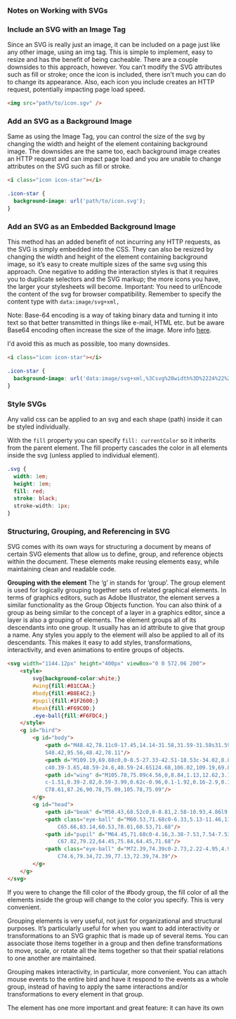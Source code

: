 ### Notes on Working with SVGs

### Include an SVG with an Image Tag
Since an SVG is really just an image, it can be included on a page just like any other image, using an img tag. This is simple to implement, easy to resize and has the benefit of being cacheable.
There are a couple downsides to this approach, however. You can’t modify the SVG attributes such as fill or stroke; once the icon is included, there isn’t much you can do to change its appearance. Also, each icon you include creates an HTTP request, potentially impacting page load speed.

```html
<img src="path/to/icon.sgv" />
```



### Add an SVG as a Background Image
Same as using the Image Tag, you can control the size of the svg by changing the width and height of the element containing background image. The downsides are the same too, each background image creates an HTTP request and can impact page load and you are unable to change attributes on the SVG such as fill or stroke.

```html
<i class="icon icon-star"></i>
```
```css
.icon-star {
  background-image: url('path/to/icon.svg');
}
```



### Add an SVG as an Embedded Background Image
This method has an added benefit of not incurring any HTTP requests, as the SVG is simply embedded into the CSS. They can also be resized by changing the width and height of the element containing background image, so it’s easy to create multiple sizes of the same svg using this approach.
One negative to adding the interaction styles is that it requires you to duplicate selectors and the SVG markup; the more icons you have, the larger your stylesheets will become.
Important: You need to urlEncode the content of the svg for browser compatibility.
Remember to specify the content type with `data:image/svg+xml,`

Note: Base-64 encoding is a way of taking binary data and turning it into text so that better transmitted in things like e-mail, HTML etc. but be aware Base64 encoding often increase the size of the image. More info [here](https://en.wikipedia.org/wiki/Base64).

I'd avoid this as much as possible, too many downsides.


```html
<i class="icon icon-star"></i>
```
```css
.icon-star {
  background-image: url('data:image/svg+xml,%3Csvg%20width%3D%2224%22%20height%3D%2224%22%20viewBox%3D%220%200%2024%2024%22%20id%3D%22ic_access_alarm_24px%22%20y%3D%220%22%3E%3Cpath%0A%20%20%20%20%20%20%20%20d%3D%22M22%205.72l-4.6-3.86-1.29%201.53%204.6%203.86L22%205.72zM7.88%203.39L6.6%201.86%202%205.71l1.29%201.53%204.59-3.85zM12.5%208H11v6l4.75%202.85.75-1.23-4-2.37V8zM12%204c-4.97%200-9%204.03-9%209s4.02%209%209%209c4.97%200%209-4.03%209-9s-4.03-9-9-9zm0%2016c-3.87%200-7-3.13-7-7s3.13-7%207-7%207%203.13%207%207-3.13%207-7%207z%22%2F%3E%3C%2Fsvg%3E%0A%20%20');
}
```



### Style SVGs
Any valid css can be applied to an svg and each shape (path) inside it can be styled individually.

With the `fill` property you can specify `fill: currentColor` so it inherits from the parent element. The fill property cascades the color in all elements inside the svg (unless applied to individual element).

```css
.svg {
  width: 1em;
  height: 1em;
  fill: red;
  stroke: black;
  stroke-width: 1px;
}
```



### Structuring, Grouping, and Referencing in SVG
SVG comes with its own ways for structuring a document by means of certain SVG elements that allow us to define, group, and reference objects within the document. These elements make reusing elements easy, while maintaining clean and readable code.

**Grouping with the <g> element**
The ‘g’ in <g> stands for ‘group’. The group element is used for logically grouping together sets of related graphical elements. In terms of graphics editors, such as Adobe Illustrator, the <g> element serves a similar functionality as the Group Objects function. You can also think of a group as being similar to the concept of a layer in a graphics editor, since a layer is also a grouping of elements.
The <g> element groups all of its descendants into one group. It usually has an id attribute to give that group a name. Any styles you apply to the <g> element will also be applied to all of its descendants. This makes it easy to add styles, transformations, interactivity, and even animations to entire groups of objects.

```html
<svg width="1144.12px" height="400px" viewBox="0 0 572.06 200">
    <style>
        svg{background-color:white;}
        #wing{fill:#81CCAA;}
        #body{fill:#B8E4C2;}
        #pupil{fill:#1F2600;}
        #beak{fill:#F69C0D;}
        .eye-ball{fill:#F6FDC4;}
    </style>
    <g id="bird">
        <g id="body">
            <path d="M48.42,78.11c0-17.45,14.14-31.58,31.59-31.58s31.59,14.14,31.59,31.58c0,17.44-14.14,31.59-31.59,31.59
            S48.42,95.56,48.42,78.11"/>
            <path d="M109.19,69.88c0,0-8.5-27.33-42.51-18.53c-34.02,8.81-20.65,91.11,45.25,84.73
            c40.39-3.65,48.59-24.6,48.59-24.6S124.68,106.02,109.19,69.88"/>
            <path id="wing" d="M105.78,75.09c4.56,0,8.84,1.13,12.62,3.11c0,0,0.01-0.01,0.01-0.01l36.23,12.38c0,0-13.78,30.81-41.96,38.09
            c-1.51,0.39-2.82,0.59-3.99,0.62c-0.96,0.1-1.92,0.16-2.9,0.16c-15.01,0-27.17-12.17-27.17-27.17
            C78.61,87.26,90.78,75.09,105.78,75.09"/>
        </g>
        <g id="head">
            <path id="beak" d="M50.43,68.52c0,0-8.81,2.58-10.93,4.86l9.12,9.87C48.61,83.24,48.76,74.28,50.43,68.52"/>
            <path class="eye-ball" d="M60.53,71.68c0-6.33,5.13-11.46,11.46-11.46c6.33,0,11.46,5.13,11.46,11.46c0,6.33-5.13,11.46-11.46,11.46
                C65.66,83.14,60.53,78.01,60.53,71.68"/>
            <path id="pupil" d="M64.45,71.68c0-4.16,3.38-7.53,7.54-7.53c4.16,0,7.53,3.37,7.53,7.53c0,4.16-3.37,7.53-7.53,7.53
                C67.82,79.22,64.45,75.84,64.45,71.68"/>
            <path class="eye-ball" d="M72.39,74.39c0-2.73,2.22-4.95,4.95-4.95c2.73,0,4.95,2.21,4.95,4.95c0,2.74-2.22,4.95-4.95,4.95
                C74.6,79.34,72.39,77.13,72.39,74.39"/>
        </g>
    </g>
</svg>
```

If you were to change the fill color of the #body group, the fill color of all the elements inside the group will change to the color you specify. This is very convenient.

Grouping elements is very useful, not just for organizational and structural purposes. It’s particularly useful for when you want to add interactivity or transformations to an SVG graphic that is made up of several items. You can associate those items together in a group and then define transformations to move, scale, or rotate all the items together so that their spatial relations to one another are maintained.

Grouping makes interactivity, in particular, more convenient. You can attach mouse events to the entire bird and have it respond to the events as a whole group, instead of having to apply the same interactions and/or transformations to every element in that group.

The <g> element has one more important and great feature: it can have its own <title> and <desc> tags that help make it more accessible to screen readers, and overall make the code more readable to humans as well.




### Reusing elements with the <use> element
TLDR: Use `<symbol>` and `<use>` elements together for better reusability. See *Grouping elements with the <symbol> element* bellow.

The `<use>` element takes nodes from within the SVG document, and duplicates them somewhere else.
The effect is the same as if the nodes were deeply cloned into a non-exposed DOM, and then pasted where the use element is, much like cloned template elements in HTML5.

```html
<use x="100" y="100" xlink:href="#bird" />
```
See `xlink:href="#bird"` is the id of the g element previously listed `<g id="bird">`.

Note that you can reference any SVG element inside the `xlink:href` attribute, even if that element is in an external file. The referenced element or group does not have to exist in the same file. This is great for organizing files (for example you could have a file for reusable components) and for caching the used files. If the bird in our example were created in a seperate file called animals.svg for example, we could have referenced it like so:

```html
<use x="100" y="100" xlink:href="path/to/animals.svg#bird" />
```

See `path/to/animals.svg#bird` references to a specific group id inside the animal.svg file.

Drawbacks:

Referencing external SVG in <use> doesn’t work in most versions of IE (up to IE 11), for that use [svg4everybody](https://github.com/jonathantneal/svg4everybody)


The <use> element “copy” of the original element will have the exact same styles as the original element. Whenever you apply any style or transformation changes to the #bird group in the above example, all the copies of the bird will get the same styles and transformations.

You can use an element and apply an independent transformation to it. For example, the following line will reuse the bird, but it will make it half its original size using a scale transformation:
```html
<use x="100" y="100" xlink:href="#bird" transform="scale(0.5)" />
```
However, you cannot override the styles of the original element (such as fill and strokes) on the copy. This means that if you want to create multiple birds or multiple icons (if you’re working with icons) and you want every icon to have a different color, this won’t be possible with the <use> element (unless the original element is defined inside a <defs> element without these styles applied to it.




### Reusing Stored elements with the <defs> element
The **<defs>** element can be used to store content that will not be directly displayed. In other words, the **<defs>** element is used to define elements without directly rendering them. This stored hidden content can then be referenced and displayed by other SVG elements, which makes it ideal for things such as patterns that contain reusable graphics.

So, using **<defs>** we can define an element that we want to use. This element can be anything, ranging from a group of elements like the bird we saw earlier, to a clipping path, mask, or a linear gradient. Basically, anything that we want to define and store away for later use can be defined inside the **<defs>** element, and that element will serve as a **template** for future use, or as a tool that is available for use whenever needed. The template is never rendered, only instances of it are displayed.

> `symbol` elements define new viewports whenever they are instanced by a `use` element.

This feature is great because it allows you to define elements that are independent of the viewport they’re rendered into, hence allowing you to make sure the symbol you’re referencing will always display a certain way inside the viewport.

You need to be familiar with the way the viewBox works, and the values of the `preserveAspectratio` attribute to make the best use of this feature. Chris Coyier wrote an [article](https://css-tricks.com/svg-symbol-good-choice-icons/) explaining why the <symbol> element can be a good choice for icons, and how to use it.


```html
<svg width="500.79px" height="200px" viewBox="0 0 500.79 200">
  <style>
    svg{background-color:white;}
    #wing{fill:#81CCAA;} // these styles won't be overridden by the use tag, so if you want to style it
    #body{fill:#B8E4C2;} // you will have to remove from here
    #pupil{fill:#1F2600;}
    #beak{fill:#F69C0D;}
    .eye-ball{fill:#F6FDC4;}
  </style>
  <defs>
    <g id="bird">
        <!-- ... -->
    </g>
  </defs>
</svg>
```

Defining an element inside the `<defs>` element like that ensures that the bird will not be rendered on the canvas unless it is referenced somewhere it is needed.

All the drawbacks mentioned with the `<g>` element can be avoided using the `<defs>` element.

Now the bird serves as a template for use. We can use it using the <use> element just like we would use any other element.

When you use `<defs>` to reuse an element, you can apply different styles and fill colors to each individual tree, **as long as these styles are not defined on the original tree template**.
If the tree inside `<defs>` has styles applied to it, those styles still won’t be overridden by any new ones. So `<defs>` is great for creating minimal templates and then styling the copies as needed. Without `<defs>`, this wouldn’t be possible with `<use>` alone.




### Grouping elements with the <symbol> element
The `<symbol>` element is similar to the group element `<g>` — it provides a way to group elements together. However, it differs from the group element in two main things:

    - The `<symbol>` element is not rendered. It is actually similar to `<defs>` in this manner. It is only displayed when it is used.
    - A `<symbol>` element can have its own viewBox and preserveAspectRatio attributes. This allows it to fit into the viewport it is rendered into any way you want it to, instead of fitting in the default way.

IMPORTANT: **<symbol> is then mostly suitable for defining reusable elements (or symbols).**
It also serves as a template that is instantiated using the `<use>` element. And having viewBox and preserveAspectRatio attributes, it can scale-to-fit within a rectangular viewport defined by the referencing `<use>` element. Note that symbol elements define new viewports whenever they are instanced by a use element.



### Understanding SVG Coordinate Systems and Transformations

**The viewport, viewBox, and preserveAspectRatio**

The SVG Canvas
The canvas is the space or area where the SVG content is drawn. Conceptually, this canvas is infinite in both dimensions. The SVG can therefore be of any size. However, it is rendered on the screen relative to a finite region known as the viewport. Areas of the SVG that lie beyond the boundaries of the viewport are clipped off and not visible.

**The viewport**
The viewport is the viewing area where the SVG will be visible. You can think of the viewport as a window through which you can see a particular scene. The scene may be entirely or partially visible through that window.
You specify the size of the viewport using the width and height attributes on the outermost <svg> element.

```html
<!-- the viewport will be 800px by 600px -->
<svg width="800" height="600">
    <!-- SVG content drawn onto the SVG canvas -->
</svg>
```

In SVG, values can be set with or without a unit identifier. A unitless value is said to be specified in user space using user units. If a value is specified in user units, then the value is assumed to be equivalent to the same number of “px” units. This means that the viewport in the above example will be rendered as a 800px by 600px viewport. You can also specify values using units. The supported length unit identifiers in SVG are: em, ex, px, pt, pc, cm, mm, in, and percentages.

Once the width and height of the outermost SVG element are set, the browser establishes an initial *viewport coordinate system* and an initial user *coordinate system*.

**The initial coordinate system**
The initial viewport coordinate system is a coordinate system established on the viewport, with the origin at the top left corner of the viewport at point (0, 0), the positive x-axis pointing towards the right, the positive y-axis pointing down, and one unit in the initial coordinate system equals one “pixel” in the viewport. This coordinate system is similar to the coordinate system established on an HTML element with a CSS box model.

The initial user coordinate system is the coordinate system established on the SVG canvas. This coordinate system is initially identical to the viewport coordinate system—it has its origin at the top left corner of the viewport with the positive x-axis pointing towards the right, the positive y-axis pointing down. Using the viewBox attribute, the initial user coordinate system—also known as the current coordinate system, or user space in use—can be modified so that it is not identical to the viewport coordinate system anymore. We’ll talk about modifying it in the next section.

For now, we won’t specify a viewBox attribute value. The user coordinate system of the SVG canvas is identical to that of the viewport.

In the following image, the viewport coordinate system “ruler” is grey, and that of the user coordinate system (the viewBox) is blue. Since they are both identical at this point, the two coordinate systems overlap.
![initial-coordinate-systems.jpeg](initial-coordinate-systems.jpeg)

The parrot in the above SVG has a bounding box that is 200 units (200 pixels in this case) in width and 300 units in height. The parrot is drawn on the canvas based on the initial coordinate system.

**The viewBox**
I like to think of the viewBox as the “real” coordinate system. After all, it is the coordinate system used to draw the SVG graphics onto the canvas. This coordinate system can be smaller or bigger than the viewport, and it can be fully or partially visible inside the viewport too.
You specify your own user coordinate system using the viewBox attribute. If the user coordinate system you choose has the same aspect ratio (ratio of height to width) as the viewport coordinate system, it will stretch to fill the viewport area (we’ll talk examples in a minute). However, if your user coordinate system does not have the same aspect ratio, you can use the preserveAspectRatio attribute to specify whether or not the entire system will be visible inside the viewport or not, and you can also use it to specify how it is positioned inside the viewport.
The viewBox attribute takes four parameters as a value: <min-x>, <min-y>, width and height.
`viewBox = <min-x> <min-y> <width> <height>`
The <min-x> and <min-y> values determine the upper left corner of the viewbox, and the width and height determine the width and height of that viewBox. Note here that the width and height of the viewBox need not be the same as the width and height set on the parent <svg> element. A negative value for <width> or <height> is invalid. A value of zero disables rendering of the element.

```html
<!-- The viewbox in this example is equal to the viewport, but it can be different -->
<svg width="800" height="600" viewbox="0 0 800 600">
    <!-- SVG content drawn onto the SVG canvas -->
</svg>

```
Examples:

1. viewBox with aspect ratio equal to the viewport's aspect ratio:
We’ll start with a simple example. The viewbox in this example will be half the size of the viewport. We won’t change the origin of the viewbox in this one, so both <min-x> and <min-y> will be set to zero. The width and height of the viewbox will be half the width and height of the viewport. This means that we’re preserving the aspect ratio.
```html
<svg width="800" height="600" viewbox="0 0 400 300">
    <!-- SVG content drawn onto the SVG canvas -->
</svg>
```

So, what does viewbox="0 0 400 300" exactly do?

    - It specifies a specific region of the canvas spanning from a top left point at (0, 0) to a point at (400, 300).
    - The SVG graphic is then cropped to that region.
    - The region is scaled up (in a zoom-in-like effect) to fill the entire viewport.
    - The user coordinate system is mapped to the viewport coordinate system so that—in this case—one user unit is equal to two viewport units.
The following image shows the result of applying the above viewbox to the <svg> canvas in our example. The grey units represent the viewport coordinate system, and the blue coordinate system represents the user coordinate system established by the viewBox.
![initial-coordinate-systems.jpeg](viewbox-400-300-crop.jpeg)

Anything you draw on the SVG canvas will be drawn relative to the new user coordinate system.
> I like to visualize the SVG canvas with a viewBox the same way as Google maps. You can zoom in to a specific region or area in Google maps; that area will be the only area visible, scaled up, inside the viewport of the browser. However, you know that the rest of the map is still there, but it's not visible because it extends beyond the boundaries of the viewport—it's being clipped out.

Now let’s try changing the <min-x> and <min-y> values. We’ll set both to 100. They can be any number you want. The width and height ratio will also be the same as width and height ratio of the viewport.

```html
<svg width="800" height="600" viewbox="100 100 200 150">
    <!-- SVG content drawn onto the SVG canvas -->
</svg>
```

The effect of applying viewBox="100 100 200 150" is also a crop effect like the one in the previous example. The graphic is cropped and scaled up to fill the entire viewport area.
![initial-coordinate-systems.jpeg](viewbox-200-150-crop.jpeg)


Again, the user coordinate system is mapped to the viewport coordinate system—200 user units are mapped to 800 viewport units so that every user unit is equal to four viewport units. This results in a zoom-in effect like the one you can see in the above screenshot.

Also note, at this point, that specifying non-zero values for the <min-x> and <min-y> values has a transformation effect on the graphic; more specifically, it is as though the SVG canvas was translated by 100 units to the top and 100 units to the left (transform="translate(-100 -100)").

To demonstrate the translation transformation even better, let’s try applying negative values (-100) to <min-x> and <min-y>. The translation effect would be then similar to transform="translate(100 100)"; meaning that the graphic will be translated to the bottom and to the right after being cropped and scaled. If were to revisit the second to last example with a crop size of 400 by 300, and then add the new negative <min-x> and <min-y> values, this would be our new code:

```html
<svg width="800" height="600" viewbox="-100 -100 400 300">
    <!-- SVG content drawn onto the SVG canvas -->
</svg>
```

The result of applying the above viewBox transformation to the graphic is shown in the following image:
![initial-coordinate-systems.jpeg](viewbox-400-300-crop-translate.jpeg)


In this example, we’ll make the viewbox 1.5 times the size of the viewport.
```html
<svg width="800" height="600" viewbox="0 0 1200 900">
    <!-- SVG content drawn onto the SVG canvas -->
</svg>
```

![initial-coordinate-systems.jpeg](viewbox-1200-900.jpeg)


**The preserveAspectRatio Attribute**
The preserveAspectRatio attribute is used to force a uniform scaling for the purposes of preserving the aspect ratio of a graphic.

If you define a user coordinate system with an aspect ratio different from that of the viewport’s, and if the browser were to stretch the viewbox to fit into the viewport as we’ve seen in previous examples, the difference in aspect ratios will cause the graphic to be distorted in either direction. So if the viewbox in the last example were to be stretched to fill the viewport in both directions, the graphic would look like so:
![initial-coordinate-systems.jpeg](viewbox-1000-500-stretched.jpeg)

The distortion is also clearly visible (and unwanted, of course) when using a viewbox value of 0 0 200 300, which would be smaller than the dimensions of the viewport. I chose this value in particular so that the viewbox matches the size of the bounding box of the parrot. If the browser were to stretch the graphic to fill the entire viewport, it would look like the so:
![initial-coordinate-systems.jpeg](viewbox-200-300-stretched.jpeg)
The preserveAspectRatio attribute allows you to force uniform scaling of the viewbox, while maintaining the aspect ratio, and it allows you to specify how to position the viewbox inside the viewport if you don’t want it to be centered by default.

The official syntax for preserveAspectRatio is:
`preserveAspectRatio = defer? <align> <meetOrSlice>?`
Fordetail information of its options see this https://sarasoueidan.com/blog/svg-coordinate-systems/#preserveAspectRatio-syntax




### Combine SVG into a SVG Sprite
You can create SVG sprites with npm package `svg-sprite-generator`, with the sprite you can reference each element using the svg `use` tag




### CORS Restrictions
Due to CROS restriction we can't loadSVGs from different domains, we can work around the limitation by including [svgxuse.js](https://github.com/Keyamoon/svgxuse) polifil, it fetches external SVGs referenced in `<use>` elements when the browser itself fails to do so.


```html
<svg class="ICON">
  <use xlink:href="https://some_cdn.com/icons.svg#start" />
</svg>

<script defer src="svgxuse.js"></script>
```



### Optimize SVGs
Just like a bitmap image, you can compress an SVG by removing various pieces of code that aren’t necessary to it rendering properly. This reduces file size & download time, ultimately leading to a faster page load speed.

One way to do that is using the npm module [svgo](https://github.com/svg/svgo)




### References and useful resources
https://egghead.io/courses/create-an-svg-icon-system?utm_source=drip&utm_medium=email&utm_campaign=svg-icon-system&__s=bscdsrbtsiwjx7zmz7b4
https://sarasoueidan.com/blog/structuring-grouping-referencing-in-svg/
https://sarasoueidan.com/blog/svg-coordinate-systems/   
https://css-tricks.com/svg-symbol-good-choice-icons/
https://en.wikipedia.org/wiki/Base64
https://github.com/Keyamoon/svgxuse
https://github.com/svg/svgo

